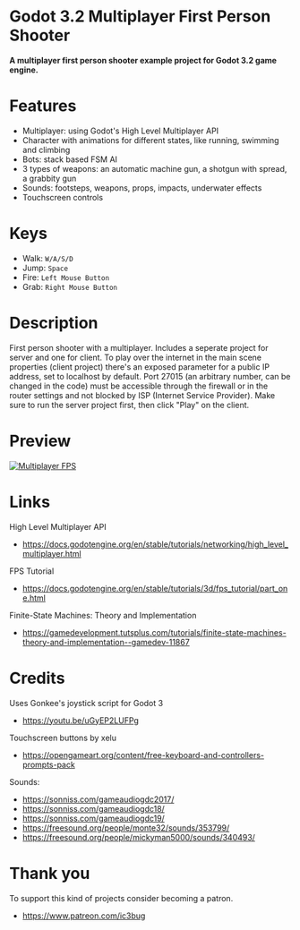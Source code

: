 # Godot 3.2 Multiplayer First Person Shooter

**A multiplayer first person shooter example project for Godot 3.2 game engine.**

Features
========

- Multiplayer: using Godot's High Level Multiplayer API
- Character with animations for different states, like running, swimming and climbing
- Bots: stack based FSM AI
- 3 types of weapons: an automatic machine gun, a shotgun with spread, a grabbity gun
- Sounds: footsteps, weapons, props, impacts, underwater effects
- Touchscreen controls

Keys
====

- Walk: `W/A/S/D`
- Jump: `Space`
- Fire: `Left Mouse Button`
- Grab: `Right Mouse Button`

Description
===========

First person shooter with a multiplayer. Includes a seperate project for server and one for client. 
To play over the internet in the main scene properties (client project) there's an exposed parameter for a public IP address, set to localhost by default.
Port 27015 (an arbitrary number, can be changed in the code) must be accessible through the firewall or in the router settings and not blocked by ISP (Internet Service Provider).
Make sure to run the server project first, then click "Play" on the client.

Preview
=======

[![Multiplayer FPS](https://i.ytimg.com/vi_webp/jlBdM_OZyqg/maxresdefault.webp)](https://www.youtube.com/watch?v=jlBdM_OZyqg)

Links
=====

High Level Multiplayer API
- https://docs.godotengine.org/en/stable/tutorials/networking/high_level_multiplayer.html

FPS Tutorial
- https://docs.godotengine.org/en/stable/tutorials/3d/fps_tutorial/part_one.html

Finite-State Machines: Theory and Implementation
- https://gamedevelopment.tutsplus.com/tutorials/finite-state-machines-theory-and-implementation--gamedev-11867

Credits
=======

Uses Gonkee's joystick script for Godot 3
- https://youtu.be/uGyEP2LUFPg

Touchscreen buttons by xelu
- https://opengameart.org/content/free-keyboard-and-controllers-prompts-pack

Sounds:

- https://sonniss.com/gameaudiogdc2017/
- https://sonniss.com/gameaudiogdc18/
- https://sonniss.com/gameaudiogdc19/
- https://freesound.org/people/monte32/sounds/353799/
- https://freesound.org/people/mickyman5000/sounds/340493/


Thank you
=========

To support this kind of projects consider becoming a patron.
- https://www.patreon.com/ic3bug
